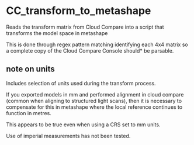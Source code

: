 # CC_transform_to_metashape
 Reads the transform matrix from Cloud Compare into a script that transforms the model space in metashape

This is done through regex pattern matching identifying each 4x4 matrix so a complete copy of the Cloud Compare Console should* be parsable.

## note on units
Includes selection of units used during the transform process.

If you exported models in mm and performed alignment in cloud compare (common when aligning to structured light scans),
then it is necessary to compensate for this in metashape where the local reference continues to function in metres.

This appears to be true even when using a CRS set to mm units.

Use of imperial measurements has not been tested.